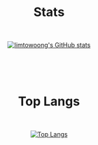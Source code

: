<div align="center">

# Stats

<br>

[![limtowoong's GitHub stats](https://github-readme-stats.vercel.app/api?username=limtowoong)](https://github.com/limtowoong/github-readme-stats)

<br><br><br>

# Top Langs

<br>

[![Top Langs](https://github-readme-stats.vercel.app/api/top-langs/?username=limtowoong&layout=compact)](https://github.com/limtowoong/github-readme-stats)

<br><br><br>

</div>
